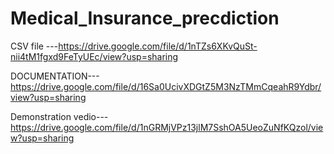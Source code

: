  # Medical_Insurance_precdiction
 CSV file ---https://drive.google.com/file/d/1nTZs6XKvQuSt-nii4tM1fgxd9FeTyUEc/view?usp=sharing
 
 DOCUMENTATION---https://drive.google.com/file/d/16Sa0UcivXDGtZ5M3NzTMmCqeahR9Ydbr/view?usp=sharing

Demonstration vedio---https://drive.google.com/file/d/1nGRMjVPz13jlM7SshOA5UeoZuNfKQzol/view?usp=sharing
